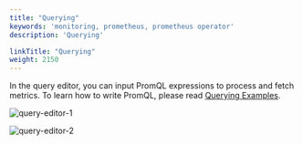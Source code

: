 ```yaml
---
title: "Querying"
keywords: 'monitoring, prometheus, prometheus operator'
description: 'Querying'

linkTitle: "Querying"
weight: 2150
---
```


In the query editor, you can input PromQL expressions to process and fetch metrics. To learn how to write PromQL, please read [Querying Examples](https://prometheus.io/docs/prometheus/latest/querying/examples/).

![query-editor-1](/images/docs/project-user-guide/custom-application-monitoring/query-editor-1.PNG)

![query-editor-2](/images/docs/project-user-guide/custom-application-monitoring/query-editor-2.PNG)